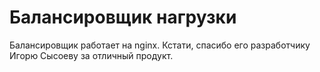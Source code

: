 # Балансировщик нагрузки
Балансировщик работает на nginx. Кстати, спасибо его разработчику Игорю Сысоеву за отличный продукт.